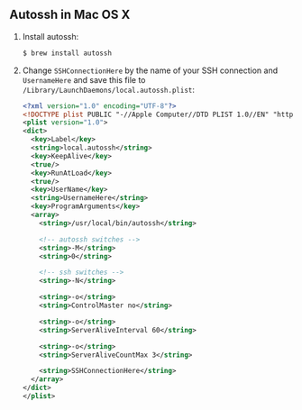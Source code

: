 Autossh in Mac OS X
-------------------

1. Install autossh:
   ```bash
   $ brew install autossh
   ```

2. Change `SSHConnectionHere` by the name of your SSH connection and `UsernameHere` and save this file to `/Library/LaunchDaemons/local.autossh.plist`:

   ```xml
   <?xml version="1.0" encoding="UTF-8"?>
   <!DOCTYPE plist PUBLIC "-//Apple Computer//DTD PLIST 1.0//EN" "http://www.apple.com/DTDs/PropertyList-1.0.dtd">
   <plist version="1.0">
   <dict>
     <key>Label</key>
     <string>local.autossh</string>
     <key>KeepAlive</key>
     <true/>
     <key>RunAtLoad</key>
     <true/>
     <key>UserName</key>
     <string>UsernameHere</string>
     <key>ProgramArguments</key>
     <array>
       <string>/usr/local/bin/autossh</string>

       <!-- autossh switches -->
       <string>-M</string>
       <string>0</string>

       <!-- ssh switches -->
       <string>-N</string>

       <string>-o</string>
       <string>ControlMaster no</string>

       <string>-o</string>
       <string>ServerAliveInterval 60</string>

       <string>-o</string>
       <string>ServerAliveCountMax 3</string>

       <string>SSHConnectionHere</string>
     </array>
   </dict>
   </plist>
   ```
